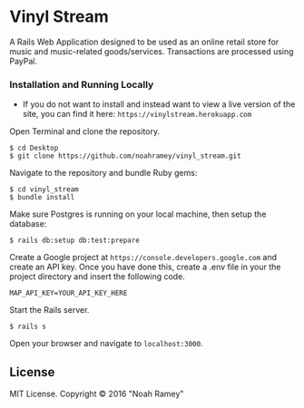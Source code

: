 # Vinyl Stream

A Rails Web Application designed to be used as an online retail store for music and music-related goods/services. Transactions are processed using PayPal.

### Installation and Running Locally

* If you do not want to install and instead want to view a live version of the site, you can find it here: `https://vinylstream.herokuapp.com`

Open Terminal and clone the repository.  
```
$ cd Desktop
$ git clone https://github.com/noahramey/vinyl_stream.git
```

Navigate to the repository and bundle Ruby gems:
```
$ cd vinyl_stream
$ bundle install
```

Make sure Postgres is running on your local machine, then setup the database:
```
$ rails db:setup db:test:prepare
```

Create a Google project at `https://console.developers.google.com` and create an API key. Once you have done this, create a .env file in your the project directory and insert the following code.
```
MAP_API_KEY=YOUR_API_KEY_HERE
```

Start the Rails server.
```
$ rails s
```

Open your browser and navigate to `localhost:3000`.


License
-------

MIT License. Copyright &copy; 2016 "Noah Ramey"
